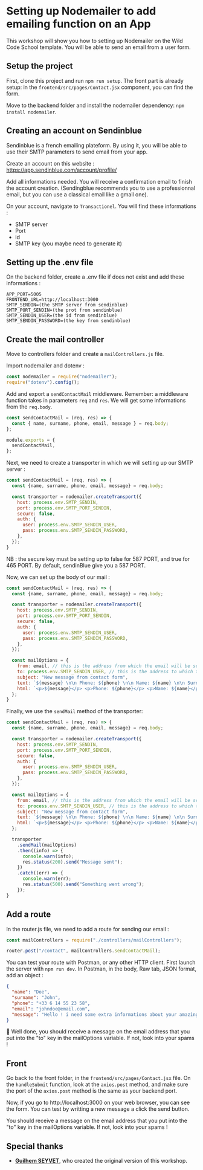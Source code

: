 # Setting up Nodemailer to add emailing function on an App

This workshop will show you how to setting up Nodemailer on the Wild Code School template. You will be able to send an email from a user form.

## Setup the project

First, clone this project and run `npm run setup`. The front part is already setup: in the `frontend/src/pages/Contact.jsx` component, you can find the form.

Move to the backend folder and install the nodemailer dependency:
`npm install nodemailer`.

## Creating an account on Sendinblue

Sendinblue is a french emailing plateform. By using it, you will be able to use their SMTP parameters to send email from your app.

Create an account on this website : https://app.sendinblue.com/account/profile/

Add all informations needed. You will receive a confirmation email to finish the account creation. (Sendingblue recommends you to use a professionnal email, but you can use a classical email like a gmail one).

On your account, navigate to `Transactionel`. You will find these informations :

- SMTP server
- Port
- id
- SMTP key (you maybe need to generate it)

## Setting up the .env file

On the backend folder, create a .env file if does not exist and add these informations :

```
APP_PORT=5005
FRONTEND_URL=http://localhost:3000
SMTP_SENDIN=(the SMTP server from sendinblue)
SMTP_PORT_SENDIN=(the prot from sendinblue)
SMTP_SENDIN_USER=(the id from sendinblue)
SMTP_SENDIN_PASSWORD=(the key from sendinblue)
```

## Create the mail controller

Move to controllers folder and create a `mailControllers.js` file.

Import nodemailer and dotenv :

```js
const nodemailer = require("nodemailer");
require("dotenv").config();
```

Add and export a `sendContactMail` middleware. Remember: a middleware function takes in parameters `req` and `res`.
We will get some informations from the `req.body`.

```js
const sendContactMail = (req, res) => {
  const { name, surname, phone, email, message } = req.body;
};

module.exports = {
  sendContactMail,
};
```

Next, we need to create a transporter in which we will setting up our SMTP server :

```js
const sendContactMail = (req, res) => {
  const {name, surname, phone, email, message} = req.body;

  const transporter = nodemailer.createTransport({
    host: process.env.SMTP_SENDIN,
    port: process.env.SMTP_PORT_SENDIN,
    secure: false,
    auth: {
      user: process.env.SMTP_SENDIN_USER,
      pass: process.env.SMTP_SENDIN_PASSWORD,
    },
  });
}
```

NB : the secure key must be setting up to false for 587 PORT, and true for 465 PORT. By default, sendinBlue give you a 587 PORT.

Now, we can set up the body of our mail :

```js
const sendContactMail = (req, res) => {
  const {name, surname, phone, email, message} = req.body;

  const transporter = nodemailer.createTransport({
    host: process.env.SMTP_SENDIN,
    port: process.env.SMTP_PORT_SENDIN,
    secure: false,
    auth: {
      user: process.env.SMTP_SENDIN_USER,
      pass: process.env.SMTP_SENDIN_PASSWORD,
    },
  });

  const mailOptions = {
    from: email, // this is the address from which the email will be sent
    to: process.env.SMTP_SENDIN_USER, // this is the address to which the email will be sent
    subject: "New message from contact form",
    text: `${message} \n\n Phone: ${phone} \n\n Name: ${name} \n\n Surname: ${surname} \n\n Email: ${email}`,
    html: `<p>${message}</p> <p>Phone: ${phone}</p> <p>Name: ${name}</p> <p>Surname: ${surname}</p> <p>Email: ${email}</p>`,
  };
}
```

Finally, we use the `sendMail` method of the transporter:

```js
const sendContactMail = (req, res) => {
  const {name, surname, phone, email, message} = req.body;

  const transporter = nodemailer.createTransport({
    host: process.env.SMTP_SENDIN,
    port: process.env.SMTP_PORT_SENDIN,
    secure: false,
    auth: {
      user: process.env.SMTP_SENDIN_USER,
      pass: process.env.SMTP_SENDIN_PASSWORD,
    },
  });

  const mailOptions = {
    from: email, // this is the address from which the email will be sent
    to: process.env.SMTP_SENDIN_USER, // this is the address to which the email will be sent
    subject: "New message from contact form",
    text: `${message} \n\n Phone: ${phone} \n\n Name: ${name} \n\n Surname: ${surname} \n\n Email: ${email}`,
    html: `<p>${message}</p> <p>Phone: ${phone}</p> <p>Name: ${name}</p> <p>Surname: ${surname}</p> <p>Email: ${email}</p>`,
  };

  transporter
    .sendMail(mailOptions)
    .then((info) => {
      console.warn(info);
      res.status(200).send("Message sent");
    })
    .catch((err) => {
      console.warn(err);
      res.status(500).send("Something went wrong");
    });
}
```

## Add a route

In the router.js file, we need to add a route for sending our email :

```js
const mailControllers = require("./controllers/mailControllers");

router.post("/contact", mailControllers.sendContactMail);
```

You can test your route with Postman, or any other HTTP client.
First launch the server with `npm run dev`. In Postman, in the body, Raw tab, JSON format, add an object :

```json
{
  "name": "Doe",
  "surname": "John",
  "phone": "+33 6 14 55 23 58",
  "email": "johndoe@email.com",
  "message": "Hello ! i need some extra informations about your amazing website !"
}
```

💪 Well done, you should receive a message on the email address that you put into the "to" key in the mailOptions variable. If not, look into your spams !

## Front

Go back to the front folder, in the `frontend/src/pages/Contact.jsx` file. On the `handleSubmit` function, look at the `axios.post` method, and make sure the port of the `axios.post` method is the same as your backend port.

Now, if you go to http://localhost:3000 on your web browser, you can see the form. You can test by writting a new message a click the send button.

You should receive a message on the email address that you put into the "to" key in the mailOptions variable. If not, look into your spams !

## Special thanks

* [**Guilhem SEYVET**](https://github.com/guilhemcv), who created the original version of this workshop.
